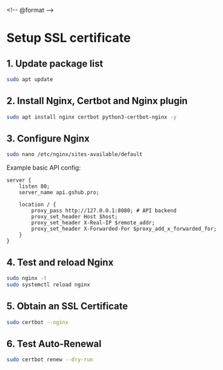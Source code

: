 \<!-- @format -->

# Setup SSL certificate

## 1. Update package list

```bash
sudo apt update
```

## 2. Install Nginx, Certbot and Nginx plugin

```bash
sudo apt install nginx certbot python3-certbot-nginx -y
```

## 3. Configure Nginx

```bash
sudo nano /etc/nginx/sites-available/default
```

Example basic API config:

```nginx
server {
    listen 80;
    server_name api.gshub.pro;

    location / {
        proxy_pass http://127.0.0.1:8080; # API backend
        proxy_set_header Host $host;
        proxy_set_header X-Real-IP $remote_addr;
        proxy_set_header X-Forwarded-For $proxy_add_x_forwarded_for;
    }
}
```

## 4. Test and reload Nginx

```bash
sudo nginx -t
sudo systemctl reload nginx
```

## 5. Obtain an SSL Certificate

```bash
sudo certbot --nginx
```

## 6. Test Auto-Renewal

```bash
sudo certbot renew --dry-run
```
